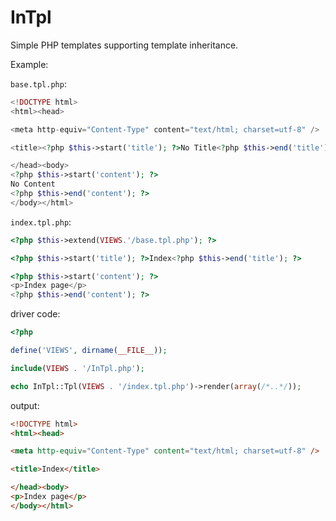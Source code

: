 # InTpl

Simple PHP templates supporting template inheritance.

Example:

`base.tpl.php`:

```php
<!DOCTYPE html>
<html><head>

<meta http-equiv="Content-Type" content="text/html; charset=utf-8" />

<title><?php $this->start('title'); ?>No Title<?php $this->end('title'); ?></title>

</head><body>
<?php $this->start('content'); ?>
No Content
<?php $this->end('content'); ?>
</body></html>
```

`index.tpl.php`:

```php
<?php $this->extend(VIEWS.'/base.tpl.php'); ?>

<?php $this->start('title'); ?>Index<?php $this->end('title'); ?>

<?php $this->start('content'); ?>
<p>Index page</p>
<?php $this->end('content'); ?>
```

driver code:

```php
<?php

define('VIEWS', dirname(__FILE__));

include(VIEWS . '/InTpl.php');

echo InTpl::Tpl(VIEWS . '/index.tpl.php')->render(array(/*..*/));
```

output:

```html
<!DOCTYPE html>
<html><head>

<meta http-equiv="Content-Type" content="text/html; charset=utf-8" />

<title>Index</title>

</head><body>
<p>Index page</p>
</body></html>
```

